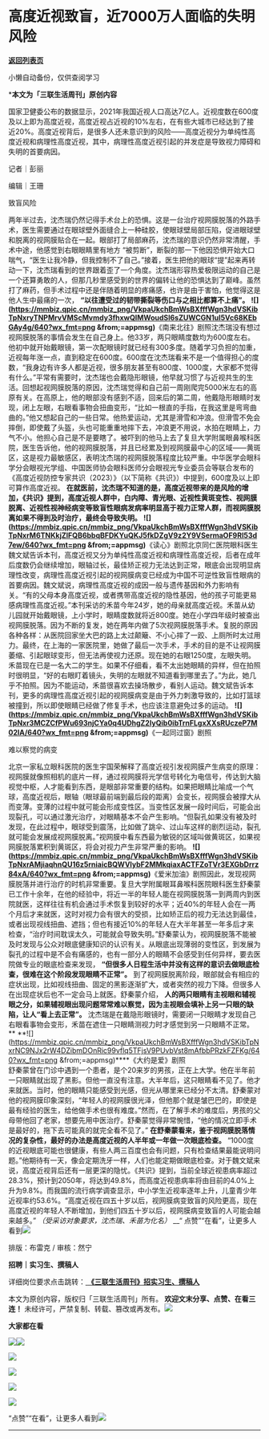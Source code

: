 # 高度近视致盲，近7000万人面临的失明风险

[**返回列表页**](/gzh/三联生活周刊)

小懒自动备份，仅供查阅学习

***本文为「三联生活周刊」原创内容**  
  

国家卫健委公布的数据显示，2021年我国近视人口高达7亿人。近视度数在600度及以上即为高度近视，高度近视占近视的10%左右，在有些大城市已经达到了接近20%。高度近视背后，是很多人还未意识到的风险——高度近视分为单纯性高度近视和病理性高度近视，其中，病理性高度近视引起的并发症是导致视力障碍和失明的首要病因。

  
  

记者｜彭丽

编辑｜王珊

致盲风险

两年半过去，沈杰瑞仍然记得手术台上的恐惧。这是一台治疗视网膜脱落的外路手术，医生需要通过在眼球壁外面缝合上一种硅胶，使眼球壁局部压陷，促进眼球壁和脱离的视网膜贴合在一起。眼部打了局部麻药，沈杰瑞的意识仍然非常清醒，手术中途，他感觉到右眼眼睛里有地方
“被剪断”，断裂的那一下他因恐惧开始大口喘气，“医生让我冷静，但我控制不了自己。”接着，医生把他的眼球“提”起来再转动一下，沈杰瑞看到的世界跟着歪了一个角度。沈杰瑞形容热爱极限运动的自己是一个还算勇敢的人，但那几秒里感受到的世界的偏转让他的恐惧达到了巅峰。虽然打了麻药，但手术过程中还是伴随着明显的疼痛感，也许是由于害怕，他觉得这是他人生中最痛的一次，
**“以往遭受过的韧带撕裂等伤口与之相比都算不上痛”。**
**![](https://mmbiz.qpic.cn/mmbiz_png/VkpaUkchBmWsBXfffWgn3hdVSKibTpNxryTNPMrvVMScMvmdy3fhxwQIMWoudSl6sZUWCGN1uI5Vc68KEbGAy4g/640?wx_fmt=png
&from;=appmsg)**《南来北往》剧照沈杰瑞没有想过视网膜脱落的事情会发生在自己身上。他33岁，两只眼睛度数均为600度左右。他初中就开始戴眼镜，第一次配眼镜时就已经有300多度。随着学习负担的加重，近视每年涨一点，直到稳定在600度。600度在沈杰瑞看来不是一个值得担心的度数，“我身边有许多人都是近视，很多朋友甚至有800度、1000度，大家都不觉得有什么。”平常有需要时，沈杰瑞也会戴隐形眼镜，他早就习惯了与近视共生的生活。回想起视网膜脱落的原因，沈杰瑞觉得和自己前一周刚爬完5000米左右的高原有关。在高原上，他的眼部没有感到不适，回来后的第二周，他戴隐形眼睛时发现，闭上左眼，右眼看事物会扭曲变形，“比如一根直的手指，在我这里是弯弯曲曲的。”他又想起自己的一些日常。他热爱运动，尤其是滑雪和冲浪。但滑雪不免会摔倒，即使戴了头盔，头也可能重重地摔下去，冲浪更不用说，水拍在眼睛上，力气不小。他担心自己是不是要瞎了。被吓到的他马上去了复旦大学附属眼鼻喉科医院，医生告诉他，他的视网膜脱落，并且已经累及到视网膜最中心的区域——黄斑区，这是视力最敏感区，表明沈杰瑞的视网膜脱落程度比较严重。中华医学会眼科学分会眼视光学组、中国医师协会眼科医师分会眼视光专业委员会等联合发布的《高度近视防控专家共识（2023）》（以下简称《共识》）中提到，600度及以上即可算作高度近视。
**在就医前，沈杰瑞不知道的是，高度近视带来的是风险的增加，《共识》提到，高度近视人群中，白内障、青光眼、近视性黄斑变性、视网膜脱离、近视性视神经病变等致盲性眼病发病率明显高于视力正常人群，而视网膜脱离如果不得到及时治疗，最终会导致失明。**
**![](https://mmbiz.qpic.cn/mmbiz_png/VkpaUkchBmWsBXfffWgn3hdVSKibTpNxrM6TNKkjZlFQB6bbqBFDKYuQKJ5fkDZgV9z2Y9VSermaOF9Rl53d7ew/640?wx_fmt=png
&from;=appmsg)**《读心》剧照北京同仁医院眼科医生魏文斌告诉本刊，高度近视又分为单纯性高度近视和病理性高度近视，后者在成年后度数仍会继续增加，眼轴过长，最佳矫正视力无法达到正常，眼底会出现明显病理性改变，病理性高度近视引起的视网膜病变已经成为中国不可逆性致盲性眼病的首要病因。魏文斌说，病理性高度近视的成因一般与遗传基因和外力影响有关。“有的父母本身高度近视，或者携带高度近视的隐性基因，他的孩子可能更易感病理性高度近视。”本刊采访的禾苗今年24岁，她的母亲就高度近视。禾苗从幼儿园就开始戴眼镜，上小学时，眼睛度数就将近800度。她在小学四年级时被查出视网膜脱落。因为不断的复发，她在两年内做了5次视网膜脱落手术。复脱的原因各种各样：从医院回家坐大巴的路上太过颠簸、不小心摔了一跤、上厕所时太过用力。最终，在上海的一家医院里，她做了最后一次手术，手术的目的是不让视网膜萎缩、引起眼球变形，但无法再使视力还原。现在她的右眼1250度，左眼失明。禾苗现在已是一名大二的学生。如果不仔细看，看不太出她眼睛的异样，但在拍照时很明显，“好的右眼盯着镜头，失明的左眼就不知道看到哪里去了。”为此，她几乎不拍照。因为不能运动，禾苗很喜欢去操场散步，看别人运动。魏文斌告诉本刊，更多的病理性高度近视引起的视网膜病变是由于外力刺激导致的，比如打篮球被撞到，所以即使眼睛已经做了修复手术，也应该注意避免过多的运动。
**![](https://mmbiz.qpic.cn/mmbiz_png/VkpaUkchBmWsBXfffWgn3hdVSKibTpNxr3MCZCfPWu693njCYa0q4UDhgZ2IyQib0ibTrnFLgxXXsRUczeP7M02lA/640?wx_fmt=png
&from;=appmsg)**《一起同过窗》剧照

难以察觉的病变

北京一家私立眼科医院的医生宇国荣解释了高度近视引发视网膜产生病变的原理：视网膜就像照相机的底片一样，通过视网膜将光学信号转化为电信号，传达到大脑视觉中枢，人才能看到东西，是眼部非常重要的结构。如果把眼睛比喻成一个气球，高度近视后，眼轴（眼球最前端到最后段的距离）会变长，视网膜会被撑大从而变薄。变薄的过程中就可能会形成变性区。当变性区发展一段时间后，可能会出现裂孔，可以通过激光治疗，对眼睛基本不会产生影响。“但裂孔如果没有被及时发现，在此过程中，眼球受到震荡，比如做了跳伞、过山车这样的剧烈运动，裂孔就可能会发展成视网膜脱离。”视网膜中看东西最为敏锐的区域叫做黄斑区，如果视网膜脱落累积到黄斑区，将会对视力产生非常严重的影响。
**![](https://mmbiz.qpic.cn/mmbiz_png/VkpaUkchBmWsBXfffWgn3hdVSKibTpNxrAMjiaqhnQU16z5rniaicBQWVlybF2MMkqiaxACTFZoTVr3EXGbDrrz84xA/640?wx_fmt=png
&from;=appmsg)**《爱米加油》剧照因此，发现视网膜脱落并进行治疗的时机非常重要。复旦大学附属眼耳鼻喉科医院眼科医生舒秦蒙已工作十余年，在他的经验中，将近一半的年轻人能在视网膜脱落一到两周内到医院就医，这样往往有机会通过手术恢复到较好的水平；近40%的年轻人会在一两个月后才来就医，这时对视力会有很大的受损，比如矫正后的视力无法达到最佳，或者出现视线扭曲、遮挡；但也有接近10%的年轻人在大半年甚至一年多后才来检查，“治疗时间耽误太久，可能就会导致失明。”舒秦蒙认为，视网膜脱落不能被及时发现与公众对眼底健康知识的认识有关。从眼底出现薄弱的变性区，到发展为裂孔的过程中是不会有痛感的，也有一部分人的眼睛不会感受到任何异样，要去医院做专业的眼底检查来发现，
**“但很多人日程生活中并没有这样的意识去做眼底检查，很难在这个阶段发现眼睛不正常”。**
到了视网膜脱离阶段，眼部就会有相应的症状出现，比如视线扭曲、固定的黑影逐渐扩大，或者突然的视力下降。但很多人在出现症状后也不一定会马上就医。舒秦蒙介绍，
**人的两只眼睛有主视眼和辅视眼之分，如果辅视眼出现问题常常难以察觉，因为主视眼会填补上另一只眼的缺陷，让人“看上去正常”。**
沈杰瑞是在戴隐形眼镜时，需要闭一只眼睛才发现自己右眼看事物会变形，禾苗在遮住一只眼睛测视力时才感觉到另一只眼睛不正常。 **
**![](https://mmbiz.qpic.cn/mmbiz_png/VkpaUkchBmWsBXfffWgn3hdVSKibTpNxrNC9NJx2rW4DZibmDOnRic99vflq5TFjsV9PUvbVst8mAfbbPRzkFZFKg/640?wx_fmt=png
&from;=appmsg)****《大约是爱》剧照  
舒秦蒙曾在门诊中遇到一个患者，是个20来岁的男孩，正在上大学。他在半年前一只眼睛就出现了黑影。但他一直没有注意。大半年后，这只眼睛看不见了。他才来就医。当时，他的眼睛只能感受到光感，但光从哪里来已经分不太清。舒秦蒙对他的视网膜印象深刻，“年轻人的视网膜很光泽，但他那个就是皱巴巴的，即使是最有经验的医生，给他做手术也很有难度。”然而，在了解手术的难度后，男孩的父母带他回了老家，想要先用中医治疗。舒秦蒙觉得非常惋惜，“他的情况立即手术是最好的，拖下去可能真的就完全看不见了。”
**在舒秦蒙看来，鉴于视网膜脱落情况的复杂性，最好的办法是高度近视的人半年或一年做一次眼底检查。**
“1000度的近视眼底可能也很健康，有些人两三百度也会有问题，只有检查结果最能说明问题。”他期待有一天，像会定期洗牙一样，人们也能定期做眼底检查。对于魏文斌来说，高度近视背后还有一层更深的隐忧。《共识》提到，当前全球近视患病率超过28.3%，预计到2050年，将达到49.8%，而高度近视患病率将由目前的4.0%上升为9.8%。而我国的流行病学调查显示，中小学生近视率逐年上升，儿童青少年近视率约53.6%。“高度近视在四五十岁以后，视网膜病变致盲的风险更高，现在高度近视的年轻人不断增加，到他们四五十岁以后，视网膜病变致盲的人可能会越来越多。”
_（受采访对象要求，沈杰瑞、禾苗为化名）_ __“
点赞”“在看”，让更多人看到![](https://mmbiz.qpic.cn/mmbiz_gif/c2Sib3Mp7pON9hkSZwdTibRHNZSMPyiapUCHJwlyoZVBC3SfmPmF0VKjkm3NiaToQloHFJ6icyicqZnqgXp6pSQJt5gg/640?wx_fmt=gif&from;=appmsg&wxfrom;=5&wx;_lazy=1&tp;=wxpic)  
  
  
  
  
  

排版：布雷克 / 审核：然宁

  
 **招聘｜实习生、撰稿人**  

详细岗位要求点击跳转：[
**《三联生活周刊》招实习生、撰稿人**](http://mp.weixin.qq.com/s?__biz=MTc5MTU3NTYyMQ==&mid=2651136871&idx=3&sn=f1c0777fe9d31881e5dfca68ebc2937f&chksm=5907324d6e70bb5b3546dfe1c7b31b5fe05664bebbf36356ba9a1a352e0678444cad62875ad4&scene=21#wechat_redirect)

本文为原创内容，版权归「三联生活周刊」所有。 **欢迎文末分享、点赞、在看三连！**
未经许可，严禁复制、转载、篡改或再发布。![](https://mmbiz.qpic.cn/sz_mmbiz_png/Gg7Qtoh7Aic9ZTmAdCc80b4nD7xicgPt863QWU7oNswDx19XrjfTtSl8QwatY2EEZGuNd1WRRiapDZjcDhTnNYmBg/640?wx_fmt=other&wxfrom;=5&wx;_lazy=1&wx;_co=1&retryload;=1&tp;=webp)

 **大家都在看**

  

[![](https://mmbiz.qpic.cn/mmbiz_jpg/c2Sib3Mp7pOOTHw0RoVOtM1q95nepnsiaySut8bdzgLptNUqMia0KWocBerS1n5bGFEwxYT7VsQ0KKrmuJib6stH1w/640?wx_fmt=other&from;=appmsg&wxfrom;=5&wx;_lazy=1&wx;_co=1&tp;=webp)](http://mp.weixin.qq.com/s?__biz=MTc5MTU3NTYyMQ==&mid=2651363978&idx=1&sn=7bed2ced5a769d1dd98317b89fa786da&chksm=590a8ba06e7d02b6b46ccabddcf0864e92b75700464ece26a8fd104cfdc20c25dd447a787480&scene=21#wechat_redirect)[![](https://mmbiz.qpic.cn/mmbiz_png/c2Sib3Mp7pOOTHw0RoVOtM1q95nepnsiayYW3kxSlHzms7C4S1ibCEIeZ5dvaccYAONebHyttYCV5ViciaSa3l4s52g/640?wx_fmt=other&from;=appmsg&wxfrom;=5&wx;_lazy=1&wx;_co=1&tp;=webp)](http://mp.weixin.qq.com/s?__biz=MTc5MTU3NTYyMQ==&mid=2651363834&idx=2&sn=99e95d5df68da2a2da669d54589bd433&chksm=590a88d06e7d01c62663d422483697524214e3484f320fd3fcb136ac89ca7c2ae1232fb7f245&scene=21#wechat_redirect)

[![](https://mmbiz.qpic.cn/mmbiz_jpg/c2Sib3Mp7pOPPKUCR6clmlUbiclXqd3NQONwibCp2eFD7sX3u4hK4BUvzPTb6sy59lIE1qgzkINgbbrQk7keQSe0g/640?wx_fmt=other&from;=appmsg&wxfrom;=5&wx;_lazy=1&wx;_co=1&tp;=webp)](http://mp.weixin.qq.com/s?__biz=MTc5MTU3NTYyMQ==&mid=2651360275&idx=2&sn=e2a9e8a1f60f55803453ff653d35c184&chksm=590a9d396e7d142f2bc9e8d3e2188cc73f2f3f4de96314055068cda875f571aa9fda3fabde1d&scene=21#wechat_redirect)

  
![](https://mmbiz.qpic.cn/sz_mmbiz_png/Gg7Qtoh7Aic9ZTmAdCc80b4nD7xicgPt86k1kgpU51hWCHjV92ryhVW35PLCvLhxLw9XDhXjgeDyZhHSx5EbRcfg/640?wx_fmt=other&wxfrom;=5&wx;_lazy=1&wx;_co=1&retryload;=1&tp;=webp)  

[![](https://mmbiz.qpic.cn/mmbiz_jpg/c2Sib3Mp7pOMLY2Nia4Cq8ZGY1Fa5XOb7jyTcj7NCiatum2s2y069fu8zhWbDbr2QcNy0jnHWYwvRq0ydE4ibRJqqw/640?wx_fmt=jpeg&from;=appmsg&wxfrom;=5&tp;=wxpic&wx;_lazy=1&wx;_co=1)]()

[![](https://mmbiz.qpic.cn/mmbiz_jpg/c2Sib3Mp7pOPRRic6R8dvynVQIgxSP5Y1PMRSGibdkjX8eia7nOBAGicP9lNQAIGDOMiciaDCKsNXYr13Owv2CbpP4H3w/640?wx_fmt=jpeg&wxfrom;=5&wx;_lazy=1&wx;_co=1&tp;=wxpic)]()

  
  
“点赞”“在看”，让更多人看到![](https://mmbiz.qpic.cn/mmbiz_gif/c2Sib3Mp7pON9hkSZwdTibRHNZSMPyiapUCHJwlyoZVBC3SfmPmF0VKjkm3NiaToQloHFJ6icyicqZnqgXp6pSQJt5gg/640?wx_fmt=gif&from;=appmsg&wxfrom;=5&wx;_lazy=1&tp;=wxpic)
****

